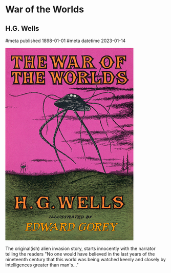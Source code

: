 # War of the Worlds
## H.G. Wells
#meta published 1898-01-01
#meta datetime 2023-01-14

![War of the Worlds](covers/war-of-the-worlds.png)

The original(ish) alien invasion story, starts innocently with
the narrator telling the readers
"No one would have believed in the last years of the nineteenth
century that this world was being watched keenly and closely by
intelligences greater than man's..."
